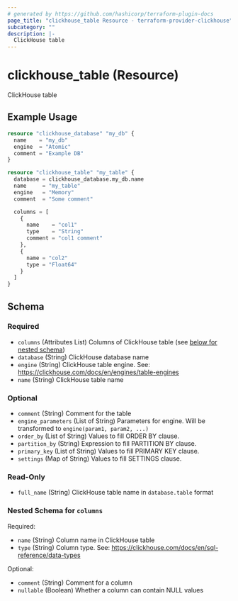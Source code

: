 ```yaml
---
# generated by https://github.com/hashicorp/terraform-plugin-docs
page_title: "clickhouse_table Resource - terraform-provider-clickhouse"
subcategory: ""
description: |-
  ClickHouse table
---
```


# clickhouse_table (Resource)

ClickHouse table

## Example Usage

```terraform
resource "clickhouse_database" "my_db" {
  name    = "my_db"
  engine  = "Atomic"
  comment = "Example DB"
}

resource "clickhouse_table" "my_table" {
  database = clickhouse_database.my_db.name
  name     = "my_table"
  engine   = "Memory"
  comment  = "Some comment"

  columns = [
    {
      name    = "col1"
      type    = "String"
      comment = "col1 comment"
    },
    {
      name = "col2"
      type = "Float64"
    }
  ]
}
```

<!-- schema generated by tfplugindocs -->
## Schema

### Required

- `columns` (Attributes List) Columns of ClickHouse table (see [below for nested schema](#nestedatt--columns))
- `database` (String) ClickHouse database name
- `engine` (String) ClickHouse table engine. See: https://clickhouse.com/docs/en/engines/table-engines
- `name` (String) ClickHouse table name

### Optional

- `comment` (String) Comment for the table
- `engine_parameters` (List of String) Parameters for engine. Will be transformed to `engine(param1, param2, ...)`
- `order_by` (List of String) Values to fill ORDER BY clause.
- `partition_by` (String) Expression to fill PARTITION BY clause.
- `primary_key` (List of String) Values to fill PRIMARY KEY clause.
- `settings` (Map of String) Values to fill SETTINGS clause.

### Read-Only

- `full_name` (String) ClickHouse table name in `database.table` format

<a id="nestedatt--columns"></a>
### Nested Schema for `columns`

Required:

- `name` (String) Column name in ClickHouse table
- `type` (String) Column type. See: https://clickhouse.com/docs/en/sql-reference/data-types

Optional:

- `comment` (String) Comment for a column
- `nullable` (Boolean) Whether a column can contain NULL values
